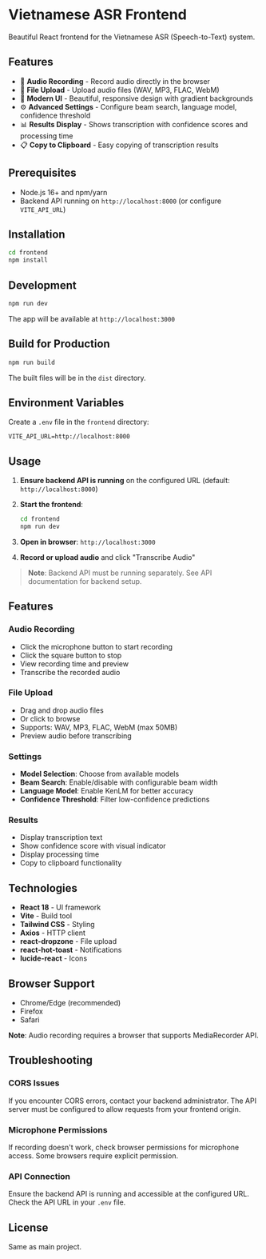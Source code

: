 # Vietnamese ASR Frontend

Beautiful React frontend for the Vietnamese ASR (Speech-to-Text) system.

## Features

- 🎤 **Audio Recording** - Record audio directly in the browser
- 📁 **File Upload** - Upload audio files (WAV, MP3, FLAC, WebM)
- 🎨 **Modern UI** - Beautiful, responsive design with gradient backgrounds
- ⚙️ **Advanced Settings** - Configure beam search, language model, confidence threshold
- 📊 **Results Display** - Shows transcription with confidence scores and processing time
- 📋 **Copy to Clipboard** - Easy copying of transcription results

## Prerequisites

- Node.js 16+ and npm/yarn
- Backend API running on `http://localhost:8000` (or configure `VITE_API_URL`)

## Installation

```bash
cd frontend
npm install
```

## Development

```bash
npm run dev
```

The app will be available at `http://localhost:3000`

## Build for Production

```bash
npm run build
```

The built files will be in the `dist` directory.

## Environment Variables

Create a `.env` file in the `frontend` directory:

```env
VITE_API_URL=http://localhost:8000
```

## Usage

1. **Ensure backend API is running** on the configured URL (default: `http://localhost:8000`)

2. **Start the frontend**:
   ```bash
   cd frontend
   npm run dev
   ```

3. **Open in browser**: `http://localhost:3000`

4. **Record or upload audio** and click "Transcribe Audio"

> **Note**: Backend API must be running separately. See API documentation for backend setup.

## Features

### Audio Recording
- Click the microphone button to start recording
- Click the square button to stop
- View recording time and preview
- Transcribe the recorded audio

### File Upload
- Drag and drop audio files
- Or click to browse
- Supports: WAV, MP3, FLAC, WebM (max 50MB)
- Preview audio before transcribing

### Settings
- **Model Selection**: Choose from available models
- **Beam Search**: Enable/disable with configurable beam width
- **Language Model**: Enable KenLM for better accuracy
- **Confidence Threshold**: Filter low-confidence predictions

### Results
- Display transcription text
- Show confidence score with visual indicator
- Display processing time
- Copy to clipboard functionality

## Technologies

- **React 18** - UI framework
- **Vite** - Build tool
- **Tailwind CSS** - Styling
- **Axios** - HTTP client
- **react-dropzone** - File upload
- **react-hot-toast** - Notifications
- **lucide-react** - Icons

## Browser Support

- Chrome/Edge (recommended)
- Firefox
- Safari

**Note**: Audio recording requires a browser that supports MediaRecorder API.

## Troubleshooting

### CORS Issues
If you encounter CORS errors, contact your backend administrator. The API server must be configured to allow requests from your frontend origin.

### Microphone Permissions
If recording doesn't work, check browser permissions for microphone access. Some browsers require explicit permission.

### API Connection
Ensure the backend API is running and accessible at the configured URL. Check the API URL in your `.env` file.

## License

Same as main project.

